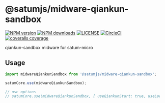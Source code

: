 # @satumjs/midware-qiankun-sandbox

[![NPM version](https://img.shields.io/npm/v/@satumjs/midware-qiankun-sandbox.svg)](https://www.npmjs.com/package/@satumjs/midware-qiankun-sandbox) [![NPM downloads](https://img.shields.io/npm/dt/@satumjs/midware-qiankun-sandbox.svg)](https://www.npmjs.com/package/@satumjs/midware-qiankun-sandbox) [![LICENSE](https://img.shields.io/npm/l/@satumjs/midware-qiankun-sandbox.svg)](https://github.com/satumjs/midware-qiankun-sandbox/blob/master/LICENSE) <!-- [![gitter](https://badges.gitter.im/satumjs/midware-qiankun-sandbox.svg)](https://gitter.im/satumjs/midware-qiankun-sandbox) --> [![CircleCI](https://circleci.com/gh/satumjs/midware-qiankun-sandbox/tree/master.svg?style=svg)](https://circleci.com/gh/satumjs/midware-qiankun-sandbox/tree/master) [![coveralls coverage](https://coveralls.io/repos/github/satumjs/midware-qiankun-sandbox/badge.svg?branch=master)](https://coveralls.io/github/satumjs/midware-qiankun-sandbox?branch=master)

qiankun-sandbox midware for satum-micro

## Usage

```js
import midwareQiankunSandbox from '@satumjs/midware-qiankun-sandbox';

satumCore.use(midwareQiankunSandbox);

// use options
// satumCore.use(midwareQiankunSandbox, { useQiankunStart: true, useLooseSandbox: true, mergeWinProperty(fakeWin, realWin): void });
```
